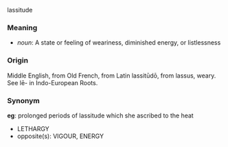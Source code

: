 lassitude
### Meaning
+ _noun_: A state or feeling of weariness, diminished energy, or listlessness

### Origin

Middle English, from Old French, from Latin lassitūdō, from lassus, weary. See lē- in Indo-European Roots.

### Synonym

__eg__: prolonged periods of lassitude which she ascribed to the heat

+ LETHARGY
+ opposite(s): VIGOUR, ENERGY


